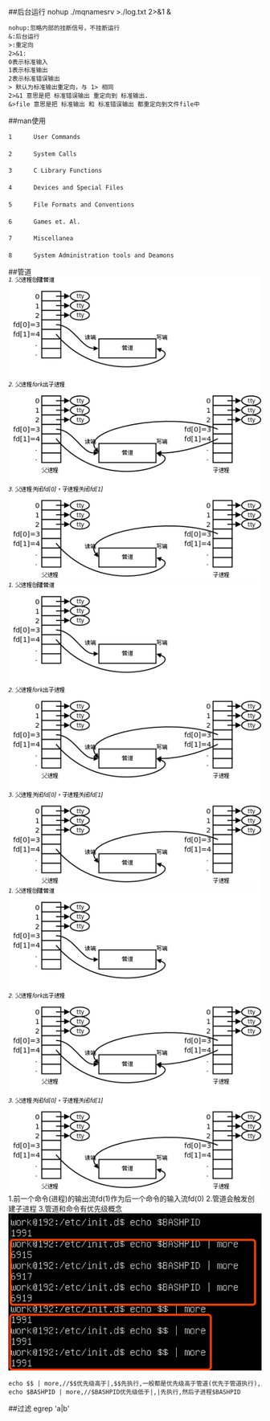 ##后台运行
nohup ./mqnamesrv >./log.txt  2>&1 &
```asp
nohup:忽略内部的挂断信号，不挂断运行
&:后台运行
>:重定向
2>&1:
0表示标准输入
1表示标准输出
2表示标准错误输出
> 默认为标准输出重定向，与 1> 相同
2>&1 意思是把 标准错误输出 重定向到 标准输出.
&>file 意思是把 标准输出 和 标准错误输出 都重定向到文件file中
```
##man使用
```asp
1      User Commands

2      System Calls

3      C Library Functions

4      Devices and Special Files

5      File Formats and Conventions

6      Games et. Al.

7      Miscellanea

8      System Administration tools and Deamons
```
##管道
![](.z_shell_常用命令_后台运行_man_管道与优先级_images/137bafe5.png)
![](.z_shell_常用命令_后台运行_man_管道与优先级_images/f82e2a33.png)
![](.z_shell_常用命令_后台运行_man_管道与优先级_images/94f7095d.png)
1.前一个命令(进程)的输出流fd(1)作为后一个命令的输入流fd(0)
2.管道会触发创建子进程
3.管道和命令有优先级概念
![](.z_shell_常用命令_后台运行_man_管道与优先级_images/e868e043.png)
```asp
echo $$ | more,//$$优先级高于|,$$先执行,一般都是优先级高于管道(优先于管道执行),比如查看日志ls -l | grep
echo $BASHPID | more,//$BASHPID优先级低于|,|先执行,然后子进程$BASHPID
```
##过滤
egrep 'a|b'
